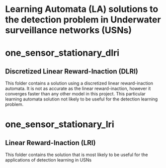 # Learning Automata (LA) solutions to the detection problem in Underwater surveillance networks (USNs)

# one_sensor_stationary_dlri 
## Discretized Linear Reward-Inaction (DLRI)

This folder contains a solution using a discretized linear reward-inaction automata. It is not as accurate as the linear reward-inaction, however it converges faster than any other model in this project.  This particular learning automata solution not likely to be useful for the detection learning problem.

# one_sensor_stationary_lri 
## Linear Reward-Inaction (LRI)

This folder contains the solution that is most likely to be useful for the applications of detection learning in USNs
